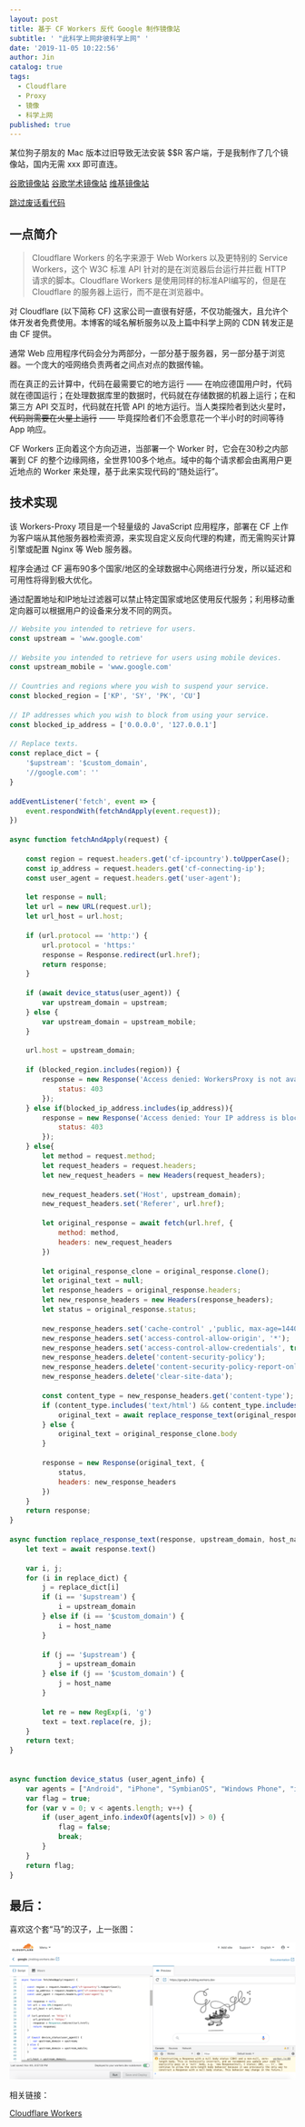 ```yaml
---
layout: post
title: 基于 CF Workers 反代 Google 制作镜像站
subtitle: ' "此科学上网非彼科学上网" '
date: '2019-11-05 10:22:56'
author: Jin
catalog: true
tags:
  - Cloudflare
  - Proxy
  - 镜像
  - 科学上网
published: true
---
```



某位狗子朋友的 Mac 版本过旧导致无法安装 $$R 客户端，于是我制作了几个镜像站，国内无需 xxx 即可直连。

[谷歌镜像站](https://google.jinsblog.workers.dev/)
[谷歌学术镜像站](https://googlescholar.jinsblog.workers.dev/)
[维基镜像站](https://wiki.jinsblog.workers.dev/)

[跳过废话看代码](#build)

## 一点简介

> Cloudflare Workers 的名字来源于 Web Workers 以及更特别的 Service Workers，这个 W3C 标准 API 针对的是在浏览器后台运行并拦截 HTTP 请求的脚本。Cloudflare Workers 是使用同样的标准API编写的，但是在 Cloudflare 的服务器上运行，而不是在浏览器中。

对 Cloudflare (以下简称 CF) 这家公司一直很有好感，不仅功能强大，且允许个体开发者免费使用。本博客的域名解析服务以及上篇中科学上网的 CDN 转发正是由 CF 提供。

通常 Web 应用程序代码会分为两部分，一部分基于服务器，另一部分基于浏览器。一个庞大的哑网络负责两者之间点对点的数据传输。

而在真正的云计算中，代码在最需要它的地方运行 —— 在响应德国用户时，代码就在德国运行；在处理数据库里的数据时，代码就在存储数据的机器上运行；在和第三方 API 交互时，代码就在托管 API 的地方运行。当人类探险者到达火星时，~~代码则需要在火星上运行~~ —— 毕竟探险者们不会愿意花一个半小时的时间等待 App 响应。

CF Workers 正向着这个方向迈进，当部署一个 Worker 时，它会在30秒之内部署到 CF 的整个边缘网络，全世界100多个地点。域中的每个请求都会由离用户更近地点的 Worker 来处理，基于此来实现代码的“随处运行”。


## 技术实现

该 Workers-Proxy 项目是一个轻量级的 JavaScript 应用程序，部署在 CF 上作为客户端从其他服务器检索资源，来实现自定义反向代理的构建，而无需购买计算引擎或配置 Nginx 等 Web 服务器。

程序会通过 CF 遍布90多个国家/地区的全球数据中心网络进行分发，所以延迟和可用性将得到极大优化。

通过配置地址和IP地址过滤器可以禁止特定国家或地区使用反代服务；利用移动重定向器可以根据用户的设备来分发不同的网页。

<p id = "build"></p>

```javascript
// Website you intended to retrieve for users.
const upstream = 'www.google.com'

// Website you intended to retrieve for users using mobile devices.
const upstream_mobile = 'www.google.com'

// Countries and regions where you wish to suspend your service.
const blocked_region = ['KP', 'SY', 'PK', 'CU']

// IP addresses which you wish to block from using your service.
const blocked_ip_address = ['0.0.0.0', '127.0.0.1']

// Replace texts.
const replace_dict = {
    '$upstream': '$custom_domain',
    '//google.com': ''
}

addEventListener('fetch', event => {
    event.respondWith(fetchAndApply(event.request));
})

async function fetchAndApply(request) {

    const region = request.headers.get('cf-ipcountry').toUpperCase();
    const ip_address = request.headers.get('cf-connecting-ip');
    const user_agent = request.headers.get('user-agent');

    let response = null;
    let url = new URL(request.url);
    let url_host = url.host;

    if (url.protocol == 'http:') {
        url.protocol = 'https:'
        response = Response.redirect(url.href);
        return response;
    }

    if (await device_status(user_agent)) {
        var upstream_domain = upstream;
    } else {
        var upstream_domain = upstream_mobile;
    }

    url.host = upstream_domain;

    if (blocked_region.includes(region)) {
        response = new Response('Access denied: WorkersProxy is not available in your region yet.', {
            status: 403
        });
    } else if(blocked_ip_address.includes(ip_address)){
        response = new Response('Access denied: Your IP address is blocked by WorkersProxy.', {
            status: 403
        });
    } else{
        let method = request.method;
        let request_headers = request.headers;
        let new_request_headers = new Headers(request_headers);

        new_request_headers.set('Host', upstream_domain);
        new_request_headers.set('Referer', url.href);

        let original_response = await fetch(url.href, {
            method: method,
            headers: new_request_headers
        })

        let original_response_clone = original_response.clone();
        let original_text = null;
        let response_headers = original_response.headers;
        let new_response_headers = new Headers(response_headers);
        let status = original_response.status;

        new_response_headers.set('cache-control' ,'public, max-age=14400')
        new_response_headers.set('access-control-allow-origin', '*');
        new_response_headers.set('access-control-allow-credentials', true);
        new_response_headers.delete('content-security-policy');
        new_response_headers.delete('content-security-policy-report-only');
        new_response_headers.delete('clear-site-data');

        const content_type = new_response_headers.get('content-type');
        if (content_type.includes('text/html') && content_type.includes('UTF-8')) {
            original_text = await replace_response_text(original_response_clone, upstream_domain, url_host);
        } else {
            original_text = original_response_clone.body
        }

        response = new Response(original_text, {
            status,
            headers: new_response_headers
        })
    }
    return response;
}

async function replace_response_text(response, upstream_domain, host_name) {
    let text = await response.text()

    var i, j;
    for (i in replace_dict) {
        j = replace_dict[i]
        if (i == '$upstream') {
            i = upstream_domain
        } else if (i == '$custom_domain') {
            i = host_name
        }
        
        if (j == '$upstream') {
            j = upstream_domain
        } else if (j == '$custom_domain') {
            j = host_name
        }

        let re = new RegExp(i, 'g')
        text = text.replace(re, j);
    }
    return text;
}


async function device_status (user_agent_info) {
    var agents = ["Android", "iPhone", "SymbianOS", "Windows Phone", "iPad", "iPod"];
    var flag = true;
    for (var v = 0; v < agents.length; v++) {
        if (user_agent_info.indexOf(agents[v]) > 0) {
            flag = false;
            break;
        }
    }
    return flag;
}
```

## 最后：

喜欢这个套“马”的汉子，上一张图：

![img](/img/cfwgoogle.png)

相关链接：

[Cloudflare Workers](https://www.cloudflare.com/de-de/products/cloudflare-workers/)






